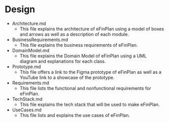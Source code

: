 # Design

* Architecture.md
  * This file explains the architecture of eFinPlan using a model of boxes and arrows as well as a description of each module.
* BusinessRequirements.md
  * This file explains the business requirements of eFinPlan.
* DomainModel.md
  * This file explains the Domain Model of eFinPlan using a UML diagram and explanations for each class.
* Prototype.md
  * This file offers a link to the Figma prototype of eFinPlan as well as a YouTube link to a showcase of the prototype.
* Requirements.md
  * This file lists the functional and nonfunctional requirements for eFinPlan.
* TechStack.md
  * This file explains the tech stack that will be used to make eFinPlan.
* UseCases.md
  * This file lists and explains the use cases of eFinPlan.
